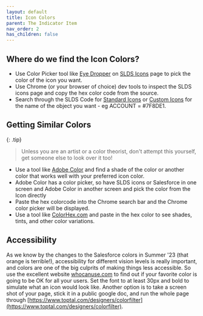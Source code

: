 ```yaml
---
layout: default
title: Icon Colors
parent: The Indicator Item
nav_order: 2
has_children: false
---
```


## Where do we find the Icon Colors?

* Use Color Picker tool like [Eye Dropper](https://eyedropper.org/) on [SLDS Icons](https://www.lightningdesignsystem.com/icons/) page to pick the color of the icon you want. 
* Use Chrome (or your browser of choice) dev tools to inspect the SLDS icons page and copy the hex color code from the source.
* Search through the SLDS Code for [Standard Icons](https://github.com/salesforce-ux/design-system/blob/main/design-tokens/bg-standard.yml) or [Custom Icons](https://github.com/salesforce-ux/design-system/blob/main/design-tokens/bg-custom.yml) for the name of the object you want - eg ACCOUNT = #7F8DE1.

## Getting Similar Colors

{: .tip}
>
> Unless you are an artist or a color theorist, don't attempt this yourself, get someone else to look over it too! 

* Use a tool like [Adobe Color](https://color.adobe.com/create/color-wheel) and find a shade of the color or another color that works well with your preferred icon color. 
 * Adobe Color has a color picker, so have SLDS icons or Salesforce in one screen and Adobe Color in another screen and pick the color from the Icon directly
* Paste the hex colorcode into the Chrome search bar and the Chrome color picker will be displayed.
* Use a tool like [ColorHex.com](https://www.color-hex.com/) and paste in the hex color to see shades, tints, and other color variations.
  

## Accessibility
As we know by the changes to the Salesforce colors in Summer '23 (that orange is terrible!), accessibility for different vision levels is really important, and colors are one of the big culprits of making things less accessible. So use the excellent website [whocanuse.com](https://www.whocanuse.com/) to find out if your favorite color is going to be OK for all your users. Set the font to at least 30px and bold to simulate what an icon would look like. Another option is to take a screen shot of your page, stick it in a public google doc, and run the whole page through [https://www.toptal.com/designers/colorfilter](https://www.toptal.com/designers/colorfilter).

